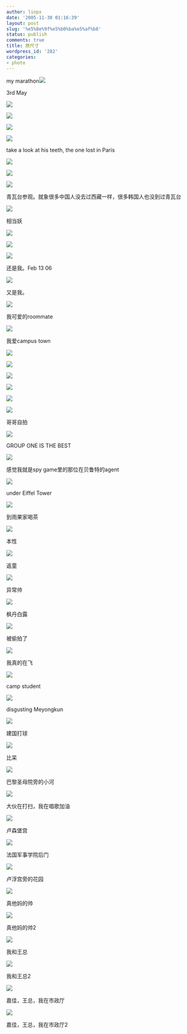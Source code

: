 ```yaml
---
author: linpx
date: '2005-11-30 01:16:39'
layout: post
slug: '%e5%8e%9f%e5%b0%ba%e5%af%b8'
status: publish
comments: true
title: 原尺寸
wordpress_id: '282'
categories:
- photo
---
```


  
  
  
  
my marathon![](http://static.flickr.com/54/129293684_1927dcbc65.jpg)

  
3rd May

  

![](http://static.flickr.com/53/140812124_ec5ecda6ee.jpg?v=0)

  
  

![](http://static.flickr.com/49/140831299_f73d5624dc.jpg?v=0)

  
  

![](http://static.flickr.com/46/140831369_96c8bd2863.jpg?v=0)

  
  
  

![](http://static.flickr.com/47/139717962_8c11dc51aa.jpg?v=0)

take a look at his teeth, the one lost in Paris

  

![](http://static.flickr.com/30/139717512_1bfd5f9fe5.jpg?v=0)

  

![](http://static.flickr.com/49/139717575_94e8719c3f.jpg?v=0)

  
  

  

  

  
  
  
  
  
  

![](http://static.flickr.com/46/136361188_9e182b07d3.jpg?v=0)

青瓦台参观。就象很多中国人没去过西藏一样，很多韩国人也没到过青瓦台

  

![](http://static.flickr.com/34/120269802_c5aae95b34.jpg?v=0)

  
  

  
  
相当妖

  

![](http://static.flickr.com/55/107211288_6f15918981.jpg?v=0)

  

![](http://static.flickr.com/19/107211166_74e8ee4fd4.jpg?v=0)

  

![](http://static.flickr.com/42/107211086_aa1032e7f5.jpg?v=0)

  

  

  

  
  
还是我。Feb 13 06

  
![](http://static.flickr.com/19/99257253_4a9e775506_o.jpg)

  
又是我。

![](http://static.flickr.com/31/99257182_1ed1367fdf_o.jpg)

  
我可爱的roommate

  
![](http://static.flickr.com/21/99257223_57327d5e5c.jpg)

  
我爱campus town

  

![](http://static.flickr.com/35/98105708_efbd4bb17c.jpg?v=0)

  
  

![](http://static.flickr.com/27/98105693_d17a0d425f.jpg?v=0)

  
  

![](http://static.flickr.com/25/98105679_ada6c01da1.jpg?v=0)

  
  

![](http://static.flickr.com/30/98105667_b69915728d.jpg?v=0)

  
  

![](http://static.flickr.com/33/98105657_8307f3b75b.jpg?v=0)

  
  

![](http://static.flickr.com/29/98105649_e094df1e76.jpg?v=0)

  

  

  

  

  

  
  
哥哥自拍

![](http://i30.photobucket.com/albums/c330/pennyg/GIisthebestcopy8.jpg)

GROUP ONE IS THE BEST

![](http://i30.photobucket.com/albums/c330/pennyg/dscn3054.jpg)

感觉我就是spy game里的那位在贝鲁特的agent

![](http://i30.photobucket.com/albums/c330/pennyg/pa100022.jpg)

under Eiffel Tower

![](http://i30.photobucket.com/albums/c330/pennyg/dscn3138.jpg)

到雨果家喝茶

![](http://i30.photobucket.com/albums/c330/pennyg/pb050055.jpg)

本性

![](http://i30.photobucket.com/albums/c330/pennyg/dscn3117.jpg)

返童

![](http://i30.photobucket.com/albums/c330/pennyg/dscn3100.jpg)

异常帅

![](http://i30.photobucket.com/albums/c330/pennyg/dscn2928.jpg)

枫丹白露

![](http://i30.photobucket.com/albums/c330/pennyg/dsc01392.jpg)

被偷拍了

![](http://i30.photobucket.com/albums/c330/pennyg/dsc01353.jpg)

我真的在飞

![](http://i30.photobucket.com/albums/c330/pennyg/DSC01411.jpg)

camp student

![](http://i30.photobucket.com/albums/c330/pennyg/20051031041.jpg)

disgusting Meyongkun

![](http://i30.photobucket.com/albums/c330/pennyg/dscn3604.jpg)

建国打球

![](http://i30.photobucket.com/albums/c330/pennyg/dscn3531.jpg)

比呆

![](http://i30.photobucket.com/albums/c330/pennyg/dscn2490.jpg)

巴黎圣母院旁的小河

![](http://i30.photobucket.com/albums/c330/pennyg/dsc04984.jpg)

大伙在打扫，我在唱歌加油

![](http://i30.photobucket.com/albums/c330/pennyg/dsc01031.jpg)

卢森堡宫

![](http://i30.photobucket.com/albums/c330/pennyg/dsc00946.jpg)

法国军事学院后门

![](http://i30.photobucket.com/albums/c330/pennyg/dsc00586.jpg)

卢浮宫旁的花园

![](http://i30.photobucket.com/albums/c330/pennyg/ws1.jpg)

真他妈的帅

![](http://i30.photobucket.com/albums/c330/pennyg/ws2.jpg)

真他妈的帅2

![](http://i30.photobucket.com/albums/c330/pennyg/wz1.jpg)

我和王总

![](http://i30.photobucket.com/albums/c330/pennyg/wz2.jpg)

我和王总2

![](http://i30.photobucket.com/albums/c330/pennyg/wz3.jpg)

嘉佳，王总，我在市政厅

![](http://i30.photobucket.com/albums/c330/pennyg/wz4.jpg)

嘉佳，王总，我在市政厅2

